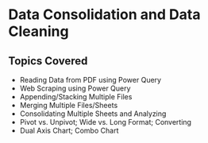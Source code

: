 # Data Consolidation and Data Cleaning

## Topics Covered

- Reading Data from PDF using Power Query
- Web Scraping using Power Query
- Appending/Stacking Multiple Files
- Merging Multiple Files/Sheets
- Consolidating Multiple Sheets and Analyzing
- Pivot vs. Unpivot; Wide vs. Long Format; Converting
- Dual Axis Chart; Combo Chart